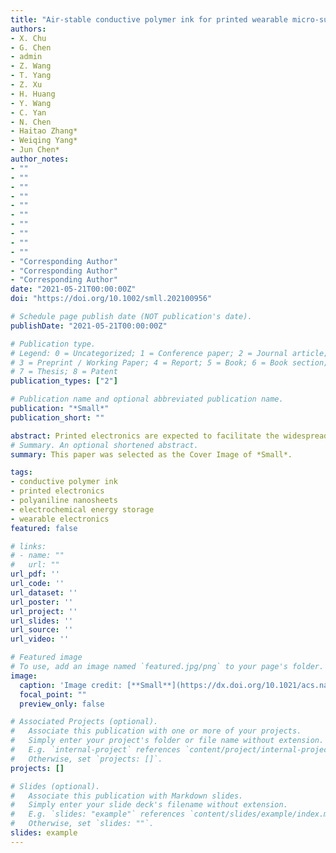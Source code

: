 ```yaml
---
title: "Air-stable conductive polymer ink for printed wearable micro-supercapacitors"
authors:
- X. Chu
- G. Chen
- admin
- Z. Wang
- T. Yang
- Z. Xu
- H. Huang
- Y. Wang
- C. Yan
- N. Chen
- Haitao Zhang*
- Weiqing Yang*
- Jun Chen*
author_notes:
- ""
- ""
- ""
- ""
- ""
- ""
- ""
- ""
- ""
- ""
- "Corresponding Author"
- "Corresponding Author"
- "Corresponding Author"
date: "2021-05-21T00:00:00Z"
doi: "https://doi.org/10.1002/smll.202100956"

# Schedule page publish date (NOT publication's date).
publishDate: "2021-05-21T00:00:00Z"

# Publication type.
# Legend: 0 = Uncategorized; 1 = Conference paper; 2 = Journal article;
# 3 = Preprint / Working Paper; 4 = Report; 5 = Book; 6 = Book section;
# 7 = Thesis; 8 = Patent
publication_types: ["2"]

# Publication name and optional abbreviated publication name.
publication: "*Small*"
publication_short: ""

abstract: Printed electronics are expected to facilitate the widespread distributed wearable electronics in the era of the Internet of things. However, developing cheap and stable electrode inks remains a significant challenge in the printed electronics industry and academic community. Here, overcoming the weak hydrophilicity of polyaniline, a low-cost, easy-fabricating, and air-stable conducting polymer (CP) ink is devised through a facile assemble-disperse strategy delivering a high conductivity in the order of 10−2 S cm−1 along with a remarkable specific capacitance of 386.9 F g−1 at 0.5 A g−1 (dehydrated state). The additive-free CP ink is directly employed to print wearable micro-supercapacitors (MSCs) via the spray-coating method, which deliver a high areal capacitance (96.6 mF cm−2) and volumetric capacitance (26.0 F cm−3), outperforming most state-of-the-art CP-based supercapacitors. This work paves a new approach for achieving scalable MSCs, thus rendering a cost-effective, environmentally friendly, and pervasive energy solution for next-generation distributed electronics.
# Summary. An optional shortened abstract.
summary: This paper was selected as the Cover Image of *Small*.

tags:
- conductive polymer ink
- printed electronics
- polyaniline nanosheets
- electrochemical energy storage
- wearable electronics
featured: false

# links:
# - name: ""
#   url: ""
url_pdf: ''
url_code: ''
url_dataset: ''
url_poster: ''
url_project: ''
url_slides: ''
url_source: ''
url_video: ''

# Featured image
# To use, add an image named `featured.jpg/png` to your page's folder. 
image:
  caption: 'Image credit: [**Small**](https://dx.doi.org/10.1021/acs.nanolett.0c01987)'
  focal_point: ""
  preview_only: false

# Associated Projects (optional).
#   Associate this publication with one or more of your projects.
#   Simply enter your project's folder or file name without extension.
#   E.g. `internal-project` references `content/project/internal-project/index.md`.
#   Otherwise, set `projects: []`.
projects: []

# Slides (optional).
#   Associate this publication with Markdown slides.
#   Simply enter your slide deck's filename without extension.
#   E.g. `slides: "example"` references `content/slides/example/index.md`.
#   Otherwise, set `slides: ""`.
slides: example
---
```

